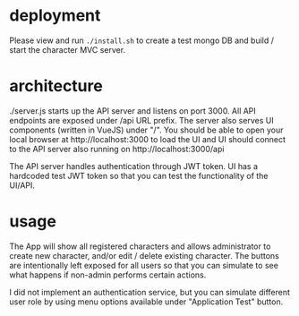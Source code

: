 # deployment

Please view and run `./install.sh` to create a test mongo DB and build / start the character MVC server.

# architecture

./server.js starts up the API server and listens on port 3000. All API endpoints are exposed under /api URL prefix. The server also serves UI components (written in VueJS) under "/". You should be able to open your local browser at http://localhost:3000 to load the UI and UI should connect to the API server also running on http://localhost:3000/api

The API server handles authentication through JWT token. UI has a hardcoded test JWT token so that you can test the functionality of the UI/API. 

# usage

The App will show all registered characters and allows administrator to create new character, and/or edit / delete existing character. The buttons are intentionally left exposed for all users so that you can simulate to see what happens if non-admin performs certain actions.

I did not implement an authentication service, but you can simulate different user role by using menu options available under "Application Test" button.
